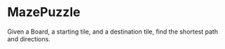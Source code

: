 # MazePuzzle
Given a Board, a starting tile, and a destination tile, find the shortest path and directions.
